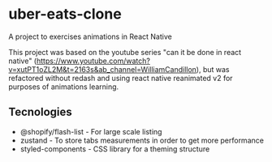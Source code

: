 # uber-eats-clone
A project to exercises animations in React Native

This project was based on the youtube series "can it be done in react native" (https://www.youtube.com/watch?v=xutPT1oZL2M&t=2163s&ab_channel=WilliamCandillon), but was refactored without redash and using react native reanimated v2 for purposes of animations learning.

## Tecnologies
* @shopify/flash-list - For large scale listing
* zustand - To store tabs measurements in order to get more performance
* styled-components - CSS library for a theming structure
